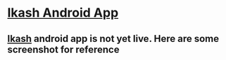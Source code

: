 # <a href="http://www.ikash.nl/">Ikash Android App</a>
<h2><a href="http://www.ikash.nl/">Ikash</a> android app is not yet live. Here are some screenshot for reference</h2>

